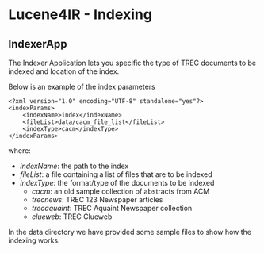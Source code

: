 # Lucene4IR - Indexing

## IndexerApp

The Indexer Application lets you specific the type of TREC documents to be indexed and location of the index. 

Below is an example of the index parameters

```
<?xml version="1.0" encoding="UTF-8" standalone="yes"?>
<indexParams>
    <indexName>index</indexName>
    <fileList>data/cacm_file_list</fileList>
    <indexType>cacm</indexType>
</indexParams>
```

where:
- *indexName*: the path to the index
- *fileList*: a file containing a list of files that are to be indexed
- *indexType*: the format/type of the documents to be indexed
	- *cacm*: an old sample collection of abstracts from ACM
	- *trecnews*: TREC 123 Newspaper articles
	- *trecaquaint*: TREC Aquaint Newspaper collection
	- *clueweb*: TREC Clueweb
	 
In the data directory we have provided some sample files to show how the indexing works.

